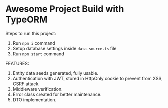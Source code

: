 # Awesome Project Build with TypeORM

Steps to run this project:

1. Run `npm i` command
2. Setup database settings inside `data-source.ts` file
3. Run `npm start` command


FEATURES:
1. Entity data seeds generated, fully usable.
2. Authentication with JWT, stored in HttpOnly cookie to prevent from XSS, CSRF attack.
3. Middleware verification.
4. Error class created for better maintenance.
5. DTO implementation.